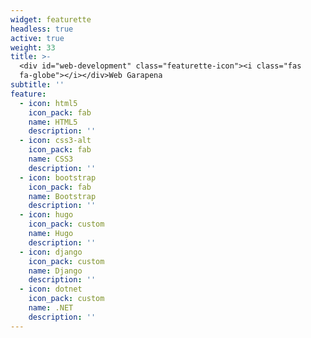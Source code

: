 ```yaml
---
widget: featurette
headless: true
active: true
weight: 33
title: >-
  <div id="web-development" class="featurette-icon"><i class="fas
  fa-globe"></i></div>Web Garapena
subtitle: ''
feature:
  - icon: html5
    icon_pack: fab
    name: HTML5
    description: ''
  - icon: css3-alt
    icon_pack: fab
    name: CSS3
    description: ''
  - icon: bootstrap
    icon_pack: fab
    name: Bootstrap
    description: ''
  - icon: hugo
    icon_pack: custom
    name: Hugo
    description: ''
  - icon: django
    icon_pack: custom
    name: Django
    description: ''
  - icon: dotnet
    icon_pack: custom
    name: .NET
    description: ''
---
```

